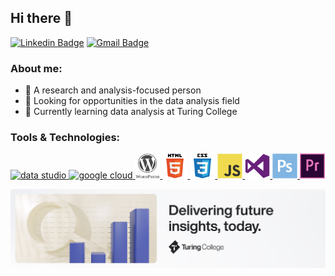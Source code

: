 ## Hi there 👋
[![Linkedin Badge](https://img.shields.io/badge/-gabriele.norkunaite-blue?style=flat-square&logo=Linkedin&logoColor=white&link=https://www.linkedin.com/in/gabriele-norkunaite-gab/)](https://www.linkedin.com/in/gabriele-norkunaite-gab/) [![Gmail Badge](https://img.shields.io/badge/-gabriele.norkunaite@gmail.com-c14438?style=flat-square&logo=Gmail&logoColor=white&link=mailto:asterp04@gmail.com)](mailto:gabriele.norkunaite@gmail.com)

### About me:

- :brain: A research and analysis-focused person
- 🔭 Looking for opportunities in the data analysis field
- 🌱 Currently learning data analysis at Turing College

### Tools & Technologies:

<p align="left">
  <a href="https://datastudio.google.com/" target="_blank"> <img src="https://user-images.githubusercontent.com/76440853/185462053-a7e7ab16-f53a-4f33-b331-fc4f60bd8e89.png" alt="data studio" width="40" height="40"/> </a>
  <a href="https://cloud.google.com/bigquery" target="_blank"> <img src="https://www.vectorlogo.zone/logos/google_bigquery/google_bigquery-icon.svg" alt="google cloud" width="40" height="40"/> </a>
    <a href="https://wordpress.org/" target="_blank"> <img src="https://raw.githubusercontent.com/devicons/devicon/master/icons/wordpress/wordpress-plain-wordmark.svg" alt="wordpress" width="40" height="40"/> </a>
    <a href="https://www.w3.org/html/" target="_blank"> <img src="https://raw.githubusercontent.com/devicons/devicon/master/icons/html5/html5-original-wordmark.svg" alt="html5" width="40" height="40"/> </a>
    <a href="https://www.w3schools.com/css/" target="_blank"> <img src="https://raw.githubusercontent.com/devicons/devicon/master/icons/css3/css3-original-wordmark.svg" alt="css3" width="40" height="40"/> </a>
    <a href="https://developer.mozilla.org/en-US/docs/Web/JavaScript" target="_blank"> <img src="https://raw.githubusercontent.com/devicons/devicon/master/icons/javascript/javascript-original.svg" alt="javascript" width="40" height="40"/> </a>
    <a href="https://code.visualstudio.com/" target="_blank"> <img src="https://raw.githubusercontent.com/devicons/devicon/master/icons/visualstudio/visualstudio-plain.svg" alt="visualstudio" width="40" height="40"/> </a>
     <a href="https://www.adobe.com/products/photoshop.html" target="_blank"> <img src="https://raw.githubusercontent.com/devicons/devicon/master/icons/photoshop/photoshop-plain.svg" alt="photoshop" width="40" height="40"/> </a>
     <a href="https://www.adobe.com/products/premiere.html" target="_blank"> <img src="https://raw.githubusercontent.com/devicons/devicon/master/icons/premierepro/premierepro-original.svg" alt="premierePro" width="40" height="40"/> </a>
    </p>
    
![](8aa53fa0-fdd4-4189-afdb-e535214b68b2.png)

